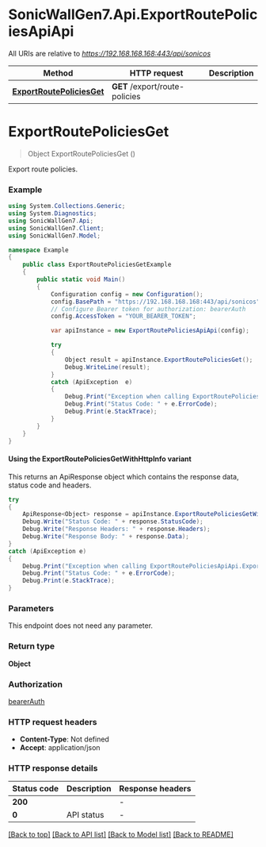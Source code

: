 # SonicWallGen7.Api.ExportRoutePoliciesApiApi

All URIs are relative to *https://192.168.168.168:443/api/sonicos*

| Method | HTTP request | Description |
|--------|--------------|-------------|
| [**ExportRoutePoliciesGet**](ExportRoutePoliciesApiApi.md#exportroutepoliciesget) | **GET** /export/route-policies |  |

<a id="exportroutepoliciesget"></a>
# **ExportRoutePoliciesGet**
> Object ExportRoutePoliciesGet ()



Export route policies.

### Example
```csharp
using System.Collections.Generic;
using System.Diagnostics;
using SonicWallGen7.Api;
using SonicWallGen7.Client;
using SonicWallGen7.Model;

namespace Example
{
    public class ExportRoutePoliciesGetExample
    {
        public static void Main()
        {
            Configuration config = new Configuration();
            config.BasePath = "https://192.168.168.168:443/api/sonicos";
            // Configure Bearer token for authorization: bearerAuth
            config.AccessToken = "YOUR_BEARER_TOKEN";

            var apiInstance = new ExportRoutePoliciesApiApi(config);

            try
            {
                Object result = apiInstance.ExportRoutePoliciesGet();
                Debug.WriteLine(result);
            }
            catch (ApiException  e)
            {
                Debug.Print("Exception when calling ExportRoutePoliciesApiApi.ExportRoutePoliciesGet: " + e.Message);
                Debug.Print("Status Code: " + e.ErrorCode);
                Debug.Print(e.StackTrace);
            }
        }
    }
}
```

#### Using the ExportRoutePoliciesGetWithHttpInfo variant
This returns an ApiResponse object which contains the response data, status code and headers.

```csharp
try
{
    ApiResponse<Object> response = apiInstance.ExportRoutePoliciesGetWithHttpInfo();
    Debug.Write("Status Code: " + response.StatusCode);
    Debug.Write("Response Headers: " + response.Headers);
    Debug.Write("Response Body: " + response.Data);
}
catch (ApiException e)
{
    Debug.Print("Exception when calling ExportRoutePoliciesApiApi.ExportRoutePoliciesGetWithHttpInfo: " + e.Message);
    Debug.Print("Status Code: " + e.ErrorCode);
    Debug.Print(e.StackTrace);
}
```

### Parameters
This endpoint does not need any parameter.
### Return type

**Object**

### Authorization

[bearerAuth](../README.md#bearerAuth)

### HTTP request headers

 - **Content-Type**: Not defined
 - **Accept**: application/json


### HTTP response details
| Status code | Description | Response headers |
|-------------|-------------|------------------|
| **200** |  |  -  |
| **0** | API status |  -  |

[[Back to top]](#) [[Back to API list]](../README.md#documentation-for-api-endpoints) [[Back to Model list]](../README.md#documentation-for-models) [[Back to README]](../README.md)

